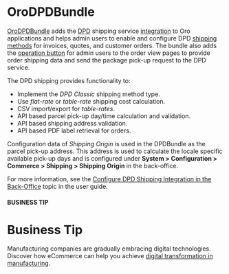 <a id="bundle-docs-extensions-dpd"></a>

# OroDPDBundle

<a href="https://github.com/oroinc/OroDpdBundle" target="_blank">OroDPDBundle</a> adds the <a href="https://www.dpd.com/" target="_blank">DPD</a> shipping service <a href="https://github.com/oroinc/platform/tree/5.0/src/Oro/Bundle/IntegrationBundle" target="_blank">integration</a> to Oro applications and helps admin users to enable and configure DPD <a href="https://github.com/oroinc/orocommerce/tree/4.2/src/Oro/Bundle/ShippingBundle" target="_blank">shipping methods</a> for invoices, quotes, and customer orders. The bundle also adds the <a href="https://github.com/oroinc/platform/tree/4.2/src/Oro/Bundle/ActionBundle" target="_blank">operation button</a> for admin users to the order view pages to provide order shipping data and send the package pick-up request to the DPD service.

The DPD shipping provides functionality to:

* Implement the *DPD Classic* shipping method type.
* Use *flat-rate* or *table-rate* shipping cost calculation.
* CSV import/export for *table-rates*.
* API based parcel pick-up day/time calculation and validation.
* API based shipping address validation.
* API based PDF label retrieval for orders.

Configuration data of *Shipping Origin* is used in the DPDBundle as the parcel pick-up address. This address is used to calculate the locale specific available pick-up days and is configured under **System > Configuration > Commerce > Shipping > Shipping Origin** in the back-office.

For more information, see the [Configure DPD Shipping Integration in the Back-Office](../../../user/back-office/system/integrations/shipping-integration/dpd.md#doc-integrations-dpd) topic in the user guide.

#### BUSINESS TIP
# Business Tip

Manufacturing companies are gradually embracing digital technologies. Discover how eCommerce can help you achieve <a href="https://oroinc.com/b2b-ecommerce/blog/digital-transformation-in-manufacturing/" target="_blank">digital transformation in manufacturing</a>.

<!-- Frontend -->
